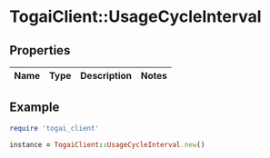 # TogaiClient::UsageCycleInterval

## Properties

| Name | Type | Description | Notes |
| ---- | ---- | ----------- | ----- |

## Example

```ruby
require 'togai_client'

instance = TogaiClient::UsageCycleInterval.new()
```

